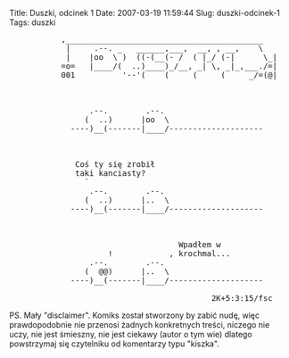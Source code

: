 Title: Duszki, odcinek 1
Date: 2007-03-19 11:59:44
Slug: duszki-odcinek-1
Tags: duszki

<pre>
           ,__________________________________________
            |     .--. _   ______,___,  __, , __,    \
            |    |oo  \ )  ((-(__(- /  ( |_/ (-|      \_|
           =o=   |____/(  ..)____)_/__, _| \, _|_,___./=|
           001          '--'(    (     (     (     _/=(@|
 
 
 
                 .--.        .--.
                (  ..)      |oo  \
             ----)__(-------|____/--------------------
 
 
 
              Coś ty się zrobił
              taki kanciasty?
                `                   
                 .--.        .--.  
                (  ..)      |..  \
             ----)__(-------|____/--------------------
 
 
 
                                    Wpadłem w
                     !            , krochmal...
                 .--.        .--.
                (  @@)      |..  \
             ----)__(-------|____/--------------------

                                           2K+5:3:15/fsc
</pre>
<p>PS. Mały "disclaimer". Komiks został stworzony by zabić nudę, więc prawdopodobnie nie przenosi żadnych konkretnych treści, niczego nie uczy, nie jest śmieszny, nie jest ciekawy (autor o tym wie) dlatego powstrzymaj się czytelniku od komentarzy typu "kiszka".</p>
